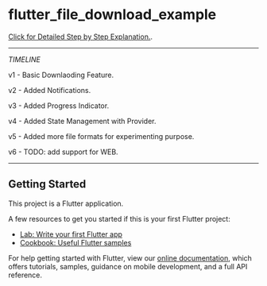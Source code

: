 # flutter_file_download_example

[Click for Detailed Step by Step Explanation.](https://www.instagram.com/p/CNEXZiXjlf8/).

-------------------

*TIMELINE*

v1 - Basic Downlaoding Feature.

v2 - Added Notifications.

v3 - Added Progress Indicator.

v4 - Added State Management with Provider.

v5 - Added more file formats for experimenting purpose.

v6 - TODO: add support for WEB.


-------------------------------
## Getting Started

This project is a Flutter application.

A few resources to get you started if this is your first Flutter project:

- [Lab: Write your first Flutter app](https://flutter.dev/docs/get-started/codelab)
- [Cookbook: Useful Flutter samples](https://flutter.dev/docs/cookbook)

For help getting started with Flutter, view our
[online documentation](https://flutter.dev/docs), which offers tutorials,
samples, guidance on mobile development, and a full API reference.
